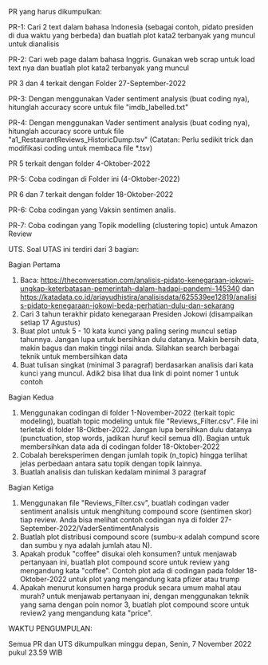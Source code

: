 PR yang harus dikumpulkan:

PR-1: Cari 2 text dalam bahasa Indonesia (sebagai contoh, pidato presiden di dua waktu yang berbeda) dan buatlah plot kata2 terbanyak yang muncul untuk dianalisis

PR-2: Cari web page dalam bahasa Inggris. Gunakan web scrap untuk load text nya dan buatlah plot kata2 terbanyak yang muncul

PR 3 dan 4 terkait dengan Folder 27-September-2022

PR-3: Dengan menggunakan Vader sentiment analysis (buat coding nya), hitunglah accuracy score untuk file "imdb_labelled.txt"

PR-4: Dengan menggunakan Vader sentiment analysis (buat coding nya), hitunglah accuracy score untuk file "a1_RestaurantReviews_HistoricDump.tsv" (Catatan: Perlu sedikit trick dan modifikasi coding untuk membaca file *.tsv)

PR 5 terkait dengan folder 4-Oktober-2022

PR-5: Coba codingan di Folder ini (4-Oktober-2022)

PR 6 dan 7 terkait dengan folder 18-Oktober-2022

PR-6: Coba codingan yang Vaksin sentimen analis.

PR-7: Coba codingan yang Topik modelling (clustering topic) untuk Amazon Review

UTS. Soal UTAS ini terdiri dari 3 bagian:

Bagian Pertama

1. Baca: https://theconversation.com/analisis-pidato-kenegaraan-jokowi-ungkap-keterbatasan-pemerintah-dalam-hadapi-pandemi-145340 dan https://katadata.co.id/ariayudhistira/analisisdata/625539ee12819/analisis-pidato-kenegaraan-jokowi-beda-perhatian-dulu-dan-sekarang 
2. Cari 3 tahun terakhir pidato kenegaraan Presiden Jokowi (disampaikan setiap 17 Agustus)
3. Buat plot untuk 5 - 10 kata kunci yang paling sering muncul setiap tahunnya. Jangan lupa untuk bersihkan dulu datanya. Makin bersih data, makin bagus dan makin tinggi nilai anda. Silahkan search berbagai teknik untuk membersihkan data
4. Buat tulisan singkat (minimal 3 paragraf) berdasarkan analisis dari kata kunci yang muncul. Adik2 bisa lihat dua link di point nomer 1 untuk contoh

Bagian Kedua
1. Menggunakan codingan di folder 1-November-2022 (terkait topic modeling), buatlah topic modeling untuk file "Reviews_Filter.csv". File ini terletak di folder 18-Oktber-2022. Jangan lupa bersihkan dulu datanya (punctuation, stop words, jadikan huruf kecil semua dll). Bagian untuk membersihkan data ada di codingan folder 18-Oktober-2022
2. Cobalah bereksperimen dengan jumlah topik (n_topic) hingga terlihat jelas perbedaan antara satu topik dengan topik lainnya. 
3. Buatlah analisis dan tuliskan kedalam minimal 3 paragraf

Bagian Ketiga

1. Menggunakan file "Reviews_Filter.csv", buatlah codingan vader sentiment analisis untuk menghitung compound score (sentimen skor) tiap review. Anda bisa melihat contoh codingan nya di folder 27-September-2022/VaderSentimentAnalysis
2. Buatlah plot distribusi compound score (sumbu-x adalah compund score dan sumbu y nya adalah jumlah atau N). 
3. Apakah produk "coffee" disukai oleh konsumen? untuk menjawab pertanyaan ini, buatlah plot compound score untuk review yang mengandung kata "coffee". Contoh plot ada di codingan pada folder 18-Oktober-2022 untuk plot yang mengandung kata pfizer atau trump
4. Apakah menurut konsumen harga produk secara umum mahal atau murah? untuk menjawab pertanyaan ini, dengan menggunakan teknik yang sama dengan poin nomor 3, buatlah plot compound score untuk review2 yang mengandung kata "price". 

WAKTU PENGUMPULAN:

Semua PR dan UTS dikumpulkan minggu depan, Senin, 7 November 2022 pukul 23.59 WIB
